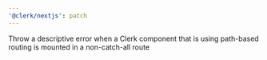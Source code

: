 ```yaml
---
'@clerk/nextjs': patch
---
```


Throw a descriptive error when a Clerk component that is using path-based routing is mounted in a non-catch-all route
